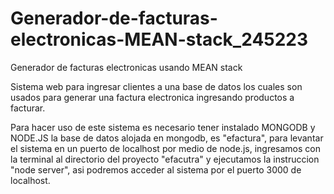 # Generador-de-facturas-electronicas-MEAN-stack_245223
Generador de facturas electronicas usando MEAN stack

Sistema web para ingresar clientes a una base de datos los cuales son usados para generar una factura electronica
ingresando productos a facturar.

Para hacer uso de este sistema es necesario tener instalado MONGODB y NODE.JS
la base de datos alojada en mongodb, es "efactura", para levantar el sistema en un puerto de localhost por medio de node.js,
ingresamos con la terminal al directorio del proyecto "efacutra" y ejecutamos la instruccion "node server", asi podremos acceder
al sistema por el puerto 3000 de localhost.
